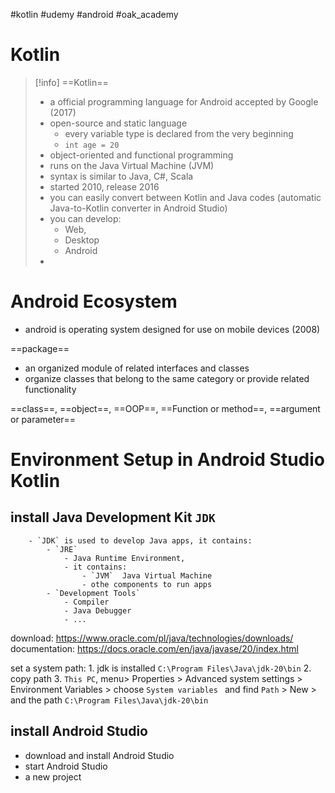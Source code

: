 #kotlin #udemy #android  #oak_academy







# Kotlin
>[!info] ==Kotlin== 
>- a official programming language for Android accepted by Google (2017)
>- open-source and static language
>	- every variable type is declared from the very beginning
>	- `int age = 20`
>- object-oriented and functional programming
>- runs on the Java Virtual Machine (JVM)
>- syntax is similar to  Java, C#, Scala
>- started 2010, release 2016
>- you can easily convert between Kotlin and Java codes (automatic Java-to-Kotlin converter in Android Studio)
>- you can develop:
>	- Web, 
>	- Desktop
>	- Android
>- 


# Android Ecosystem

- android is operating system designed for use on mobile devices (2008)


==package==
- an organized module of related interfaces and classes
- organize classes that belong to the same category or provide related functionality

==class==, ==object==,  ==OOP==, ==Function or method==, ==argument or parameter==


# Environment Setup in Android Studio Kotlin

##  **install** Java Development Kit `JDK`
		- `JDK` is used to develop Java apps, it contains:
			- `JRE`
				- Java Runtime Environment, 
				- it contains:
					- `JVM`  Java Virtual Machine
					- othe components to run apps
			- `Development Tools`
				- Compiler
				- Java Debugger
				- ...

download: https://www.oracle.com/pl/java/technologies/downloads/
documentation: https://docs.oracle.com/en/java/javase/20/index.html

 set a system path:
	1. jdk is installed `C:\Program Files\Java\jdk-20\bin`
	2.  copy path
	3. `This PC`, menu> Properties > Advanced system settings > Environment Variables > choose `System variables ` and find `Path` > New > and the path `C:\Program Files\Java\jdk-20\bin`

## install Android Studio
- download and install Android Studio
- start Android Studio 
- a new project 










